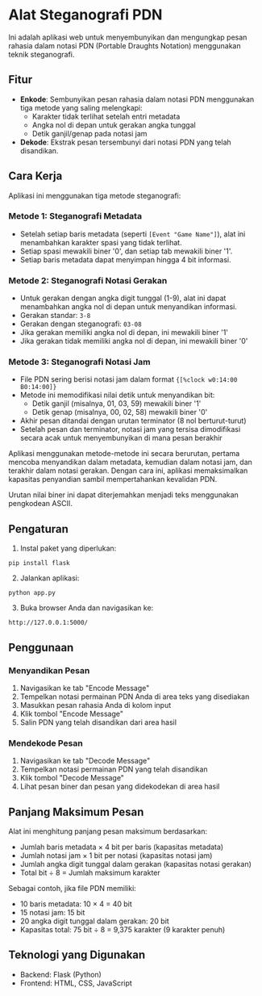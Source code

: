 # Alat Steganografi PDN

Ini adalah aplikasi web untuk menyembunyikan dan mengungkap pesan rahasia dalam notasi PDN (Portable Draughts Notation) menggunakan teknik steganografi.

## Fitur

- **Enkode**: Sembunyikan pesan rahasia dalam notasi PDN menggunakan tiga metode yang saling melengkapi:
  - Karakter tidak terlihat setelah entri metadata
  - Angka nol di depan untuk gerakan angka tunggal
  - Detik ganjil/genap pada notasi jam
- **Dekode**: Ekstrak pesan tersembunyi dari notasi PDN yang telah disandikan.

## Cara Kerja

Aplikasi ini menggunakan tiga metode steganografi:

### Metode 1: Steganografi Metadata
- Setelah setiap baris metadata (seperti `[Event "Game Name"]`), alat ini menambahkan karakter spasi yang tidak terlihat.
- Setiap spasi mewakili biner '0', dan setiap tab mewakili biner '1'.
- Setiap baris metadata dapat menyimpan hingga 4 bit informasi.

### Metode 2: Steganografi Notasi Gerakan
- Untuk gerakan dengan angka digit tunggal (1-9), alat ini dapat menambahkan angka nol di depan untuk menyandikan informasi.
- Gerakan standar: `3-8`
- Gerakan dengan steganografi: `03-08`
- Jika gerakan memiliki angka nol di depan, ini mewakili biner '1'
- Jika gerakan tidak memiliki angka nol di depan, ini mewakili biner '0'

### Metode 3: Steganografi Notasi Jam
- File PDN sering berisi notasi jam dalam format `{[%clock w0:14:00 B0:14:00]}`
- Metode ini memodifikasi nilai detik untuk menyandikan bit:
  - Detik ganjil (misalnya, 01, 03, 59) mewakili biner '1'
  - Detik genap (misalnya, 00, 02, 58) mewakili biner '0'
- Akhir pesan ditandai dengan urutan terminator (8 nol berturut-turut)
- Setelah pesan dan terminator, notasi jam yang tersisa dimodifikasi secara acak untuk menyembunyikan di mana pesan berakhir

Aplikasi menggunakan metode-metode ini secara berurutan, pertama mencoba menyandikan dalam metadata, kemudian dalam notasi jam, dan terakhir dalam notasi gerakan. Dengan cara ini, aplikasi memaksimalkan kapasitas penyandian sambil mempertahankan kevalidan PDN.

Urutan nilai biner ini dapat diterjemahkan menjadi teks menggunakan pengkodean ASCII.

## Pengaturan

1. Instal paket yang diperlukan:
```
pip install flask
```

2. Jalankan aplikasi:
```
python app.py
```

3. Buka browser Anda dan navigasikan ke:
```
http://127.0.0.1:5000/
```

## Penggunaan

### Menyandikan Pesan
1. Navigasikan ke tab "Encode Message"
2. Tempelkan notasi permainan PDN Anda di area teks yang disediakan
3. Masukkan pesan rahasia Anda di kolom input
4. Klik tombol "Encode Message"
5. Salin PDN yang telah disandikan dari area hasil

### Mendekode Pesan

1. Navigasikan ke tab "Decode Message"
2. Tempelkan notasi permainan PDN yang telah disandikan
3. Klik tombol "Decode Message"
4. Lihat pesan biner dan pesan yang didekodekan di area hasil

## Panjang Maksimum Pesan

Alat ini menghitung panjang pesan maksimum berdasarkan:
- Jumlah baris metadata × 4 bit per baris (kapasitas metadata)
- Jumlah notasi jam × 1 bit per notasi (kapasitas notasi jam)
- Jumlah angka digit tunggal dalam gerakan (kapasitas notasi gerakan)
- Total bit ÷ 8 = Jumlah maksimum karakter

Sebagai contoh, jika file PDN memiliki:
- 10 baris metadata: 10 × 4 = 40 bit
- 15 notasi jam: 15 bit
- 20 angka digit tunggal dalam gerakan: 20 bit
- Kapasitas total: 75 bit ÷ 8 = 9,375 karakter (9 karakter penuh)

## Teknologi yang Digunakan

- Backend: Flask (Python)
- Frontend: HTML, CSS, JavaScript

